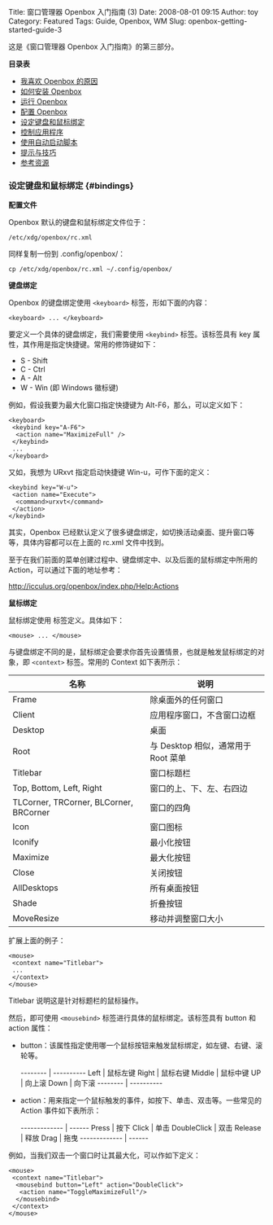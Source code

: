 Title: 窗口管理器 Openbox 入门指南 (3)
Date: 2008-08-01 09:15
Author: toy
Category: Featured
Tags: Guide, Openbox, WM
Slug: openbox-getting-started-guide-3

这是《窗口管理器 Openbox 入门指南》的第三部分。

<!-- PELICAN_END_SUMMARY --> 

**目录表**

-   [我喜欢 Openbox 的原因](http://linuxtoy.org/archives/openbox-getting-started-guide.html#reasons)
-   [如何安装 Openbox](http://linuxtoy.org/archives/openbox-getting-started-guide.html#installation)
-   [运行 Openbox](http://linuxtoy.org/archives/openbox-getting-started-guide.html#running)
-   [配置 Openbox](http://linuxtoy.org/archives/openbox-getting-started-guide-2.html#configuration)
-   [设定键盘和鼠标绑定](http://linuxtoy.org/archives/openbox-getting-started-guide-3.html#bindings)
-   [控制应用程序](http://linuxtoy.org/archives/openbox-getting-started-guide-4.html#applications)
-   [使用自动启动脚本](http://linuxtoy.org/archives/openbox-getting-started-guide-5.html#autostart)
-   [提示与技巧](http://linuxtoy.org/archives/openbox-getting-started-guide-5.html#tips)
-   [参考资源](http://linuxtoy.org/archives/openbox-getting-started-guide-5.html#ref)

### 设定键盘和鼠标绑定 {#bindings}

**配置文件**

Openbox 默认的键盘和鼠标绑定文件位于：

    /etc/xdg/openbox/rc.xml

同样复制一份到 .config/openbox/：

    cp /etc/xdg/openbox/rc.xml ~/.config/openbox/

**键盘绑定**

Openbox 的键盘绑定使用 `<keyboard>` 标签，形如下面的内容：  

    <keyboard> ... </keyboard>

要定义一个具体的键盘绑定，我们需要使用 `<keybind>` 标签。该标签具有 key 属性，其作用是指定快捷键。常用的修饰键如下：

-   S - Shift
-   C - Ctrl
-   A - Alt
-   W - Win (即 Windows 徽标键)

例如，假设我要为最大化窗口指定快捷键为 Alt-F6，那么，可以定义如下：

    <keyboard>
     <keybind key="A-F6">
      <action name="MaximizeFull" />
     </keybind>
     ...
    </keyboard>

又如，我想为 URxvt 指定启动快捷键 Win-u，可作下面的定义：

    <keybind key="W-u">
     <action name="Execute">
      <command>urxvt</command>
     </action>
    </keybind>

其实，Openbox 已经默认定义了很多键盘绑定，如切换活动桌面、提升窗口等等，具体内容都可以在上面的 rc.xml 文件中找到。

至于在我们前面的菜单创建过程中、键盘绑定中、以及后面的鼠标绑定中所用的 Action，可以通过下面的地址参考：

<http://icculus.org/openbox/index.php/Help:Actions>

**鼠标绑定**

鼠标绑定使用 <mouse> 标签定义。具体如下：  

    <mouse> ... </mouse>

与键盘绑定不同的是，鼠标绑定会要求你首先设置情景，也就是触发鼠标绑定的对象，即 `<context>` 标签。常用的 Context 如下表所示：

名称                                   | 说明
-------------------------------------- | -----------------------------------
Frame                                  | 除桌面外的任何窗口
Client                                 | 应用程序窗口，不含窗口边框
Desktop                                | 桌面
Root                                   | 与 Desktop 相似，通常用于 Root 菜单
Titlebar                               | 窗口标题栏
Top, Bottom, Left, Right               | 窗口的上、下、左、右四边
TLCorner, TRCorner, BLCorner, BRCorner | 窗口的四角
Icon                                   | 窗口图标
Iconify                                | 最小化按钮
Maximize                               | 最大化按钮
Close                                  | 关闭按钮
AllDesktops                            | 所有桌面按钮
Shade                                  | 折叠按钮
MoveResize                             | 移动并调整窗口大小

扩展上面的例子：

    <mouse>
     <context name="Titlebar">
     ...
     </context>
    </mouse>

Titlebar 说明这是针对标题栏的鼠标操作。

然后，即可使用 `<mousebind>` 标签进行具体的鼠标绑定。该标签具有 button 和 action 属性：

-   button：该属性指定使用哪一个鼠标按钮来触发鼠标绑定，如左键、右键、滚轮等。  

     -------- | ----------
      Left    |  鼠标左键
      Right   |  鼠标右键
      Middle  |  鼠标中键
      UP      |  向上滚
      Down    |  向下滚
     -------- | ----------

-   action：用来指定一个鼠标触发的事件，如按下、单击、双击等。一些常见的 Action 事件如下表所示：  

     ------------- | ------
      Press        |  按下
      Click        |  单击
      DoubleClick  |  双击
      Release      |  释放
      Drag         |  拖曳
     ------------- | ------

例如，当我们双击一个窗口时让其最大化，可以作如下定义：

    <mouse>
     <context name="Titlebar">
      <mousebind button="Left" action="DoubleClick">
       <action name="ToggleMaximizeFull"/>
      </mousebind>
     </context>
    </mouse>
